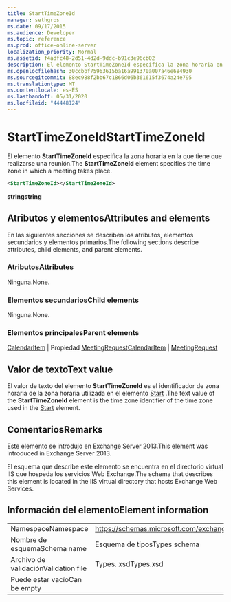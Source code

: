 ```yaml
---
title: StartTimeZoneId
manager: sethgros
ms.date: 09/17/2015
ms.audience: Developer
ms.topic: reference
ms.prod: office-online-server
localization_priority: Normal
ms.assetid: f4adfc48-2d51-4d2d-9ddc-b91c3e96cb02
description: El elemento StartTimeZoneId especifica la zona horaria en la que tiene que realizarse una reunión.
ms.openlocfilehash: 30ccbbf75963615ba16a991370a007a46e684930
ms.sourcegitcommit: 88ec988f2bb67c1866d06b361615f3674a24e795
ms.translationtype: MT
ms.contentlocale: es-ES
ms.lasthandoff: 05/31/2020
ms.locfileid: "44448124"
---
```

# <a name="starttimezoneid"></a><span data-ttu-id="ba52b-103">StartTimeZoneId</span><span class="sxs-lookup"><span data-stu-id="ba52b-103">StartTimeZoneId</span></span>

<span data-ttu-id="ba52b-104">El elemento **StartTimeZoneId** especifica la zona horaria en la que tiene que realizarse una reunión.</span><span class="sxs-lookup"><span data-stu-id="ba52b-104">The **StartTimeZoneId** element specifies the time zone in which a meeting takes place.</span></span> 
  
```XML
<StartTimeZoneId></StartTimeZoneId>
```

<span data-ttu-id="ba52b-105">**string**</span><span class="sxs-lookup"><span data-stu-id="ba52b-105">**string**</span></span>

## <a name="attributes-and-elements"></a><span data-ttu-id="ba52b-106">Atributos y elementos</span><span class="sxs-lookup"><span data-stu-id="ba52b-106">Attributes and elements</span></span>

<span data-ttu-id="ba52b-107">En las siguientes secciones se describen los atributos, elementos secundarios y elementos primarios.</span><span class="sxs-lookup"><span data-stu-id="ba52b-107">The following sections describe attributes, child elements, and parent elements.</span></span>
  
### <a name="attributes"></a><span data-ttu-id="ba52b-108">Atributos</span><span class="sxs-lookup"><span data-stu-id="ba52b-108">Attributes</span></span>

<span data-ttu-id="ba52b-109">Ninguna.</span><span class="sxs-lookup"><span data-stu-id="ba52b-109">None.</span></span>
  
### <a name="child-elements"></a><span data-ttu-id="ba52b-110">Elementos secundarios</span><span class="sxs-lookup"><span data-stu-id="ba52b-110">Child elements</span></span>

<span data-ttu-id="ba52b-111">Ninguna.</span><span class="sxs-lookup"><span data-stu-id="ba52b-111">None.</span></span>
  
### <a name="parent-elements"></a><span data-ttu-id="ba52b-112">Elementos principales</span><span class="sxs-lookup"><span data-stu-id="ba52b-112">Parent elements</span></span>

<span data-ttu-id="ba52b-113">[CalendarItem](calendaritem.md)  |  Propiedad [MeetingRequest](meetingrequest.md)</span><span class="sxs-lookup"><span data-stu-id="ba52b-113">[CalendarItem](calendaritem.md) | [MeetingRequest](meetingrequest.md)</span></span>
  
## <a name="text-value"></a><span data-ttu-id="ba52b-114">Valor de texto</span><span class="sxs-lookup"><span data-stu-id="ba52b-114">Text value</span></span>

<span data-ttu-id="ba52b-115">El valor de texto del elemento **StartTimeZoneId** es el identificador de zona horaria de la zona horaria utilizada en el elemento [Start](start.md) .</span><span class="sxs-lookup"><span data-stu-id="ba52b-115">The text value of the **StartTimeZoneId** element is the time zone identifier of the time zone used in the [Start](start.md) element.</span></span> 
  
## <a name="remarks"></a><span data-ttu-id="ba52b-116">Comentarios</span><span class="sxs-lookup"><span data-stu-id="ba52b-116">Remarks</span></span>

<span data-ttu-id="ba52b-117">Este elemento se introdujo en Exchange Server 2013.</span><span class="sxs-lookup"><span data-stu-id="ba52b-117">This element was introduced in Exchange Server 2013.</span></span>
  
<span data-ttu-id="ba52b-118">El esquema que describe este elemento se encuentra en el directorio virtual IIS que hospeda los servicios Web Exchange.</span><span class="sxs-lookup"><span data-stu-id="ba52b-118">The schema that describes this element is located in the IIS virtual directory that hosts Exchange Web Services.</span></span>
  
## <a name="element-information"></a><span data-ttu-id="ba52b-119">Información del elemento</span><span class="sxs-lookup"><span data-stu-id="ba52b-119">Element information</span></span>

|||
|:-----|:-----|
|<span data-ttu-id="ba52b-120">Namespace</span><span class="sxs-lookup"><span data-stu-id="ba52b-120">Namespace</span></span>  <br/> |https://schemas.microsoft.com/exchange/services/2006/types  <br/> |
|<span data-ttu-id="ba52b-121">Nombre de esquema</span><span class="sxs-lookup"><span data-stu-id="ba52b-121">Schema name</span></span>  <br/> |<span data-ttu-id="ba52b-122">Esquema de tipos</span><span class="sxs-lookup"><span data-stu-id="ba52b-122">Types schema</span></span>  <br/> |
|<span data-ttu-id="ba52b-123">Archivo de validación</span><span class="sxs-lookup"><span data-stu-id="ba52b-123">Validation file</span></span>  <br/> |<span data-ttu-id="ba52b-124">Types. xsd</span><span class="sxs-lookup"><span data-stu-id="ba52b-124">Types.xsd</span></span>  <br/> |
|<span data-ttu-id="ba52b-125">Puede estar vacío</span><span class="sxs-lookup"><span data-stu-id="ba52b-125">Can be empty</span></span>  <br/> ||
   

